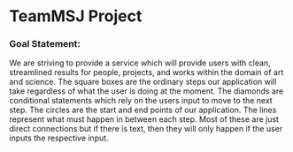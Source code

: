 # TeamMSJ Project

### Goal Statement: 
We are striving to provide a service which will provide users with clean, streamlined results for people, projects, and works within the domain of art and science. The square boxes are the ordinary steps our application will take regardless of what the user is doing at the moment. The diamonds are conditional statements which rely on the users input to move to the next step. The circles are the start and end points of our application. The lines represent what must happen in between each step. Most of these are just direct connections but if there is text, then they will only happen if the user inputs the respective input.

